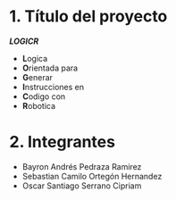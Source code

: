 # 1. Título del proyecto
_**LOGICR**_
* **L**ogica
* **O**rientada para 
* **G**enerar
* **I**nstrucciones en 
* **C**odigo con
* **R**obotica

# 2. Integrantes
* Bayron Andrés Pedraza Ramirez
* Sebastian Camilo Ortegón Hernandez
* Oscar Santiago Serrano Cipriam
